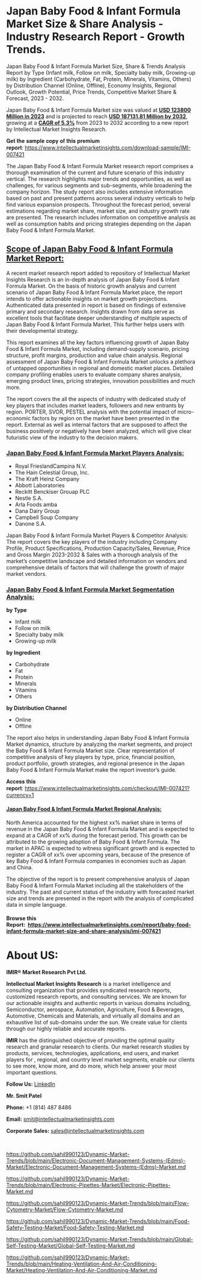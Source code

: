 <h1>Japan Baby Food &amp; Infant Formula Market Size &amp; Share Analysis - Industry Research Report - Growth Trends.</h1>
<p>Japan Baby Food &amp; Infant Formula Market Size, Share &amp; Trends Analysis Report by Type (Infant milk, Follow on milk, Specialty baby milk, Growing-up milk) by Ingredient (Carbohydrate, Fat, Protein, Minerals, Vitamins, Others) by Distribution Channel (Online, Offline), Economy Insights, Regional Outlook, Growth Potential, Price Trends, Competitive Market Share &amp; Forecast, 2023 - 2032.</p>
<p>Japan Baby Food &amp; Infant Formula Market size was valued at&nbsp;<strong><u>USD 123800 Million in 2023</u></strong>&nbsp;and is projected to reach&nbsp;<strong><u>USD 187131.81 Million by 2032</u></strong>, growing at a&nbsp;<strong><u>CAGR of 5.3%</u></strong>&nbsp;from 2023 to 2032 according to a new report by Intellectual Market Insights Research.</p>
<p>𝐆𝐞𝐭 𝐭𝐡𝐞 𝐬𝐚𝐦𝐩𝐥𝐞 𝐜𝐨𝐩𝐲 𝐨𝐟 𝐭𝐡𝐢𝐬 𝐩𝐫𝐞𝐦𝐢𝐮𝐦 𝐫𝐞𝐩𝐨𝐫𝐭:&nbsp;<a href="https://www.intellectualmarketinsights.com/download-sample/IMI-007421">https://www.intellectualmarketinsights.com/download-sample/IMI-007421</a>&nbsp;</p>
<p>The Japan Baby Food &amp; Infant Formula Market research report comprises a thorough examination of the current and future scenario of this industry vertical. The research highlights major trends and opportunities, as well as challenges, for various segments and sub-segments, while broadening the company horizon. The study report also includes extensive information based on past and present patterns across several industry verticals to help find various expansion prospects. Throughout the forecast period, several estimations regarding market share, market size, and industry growth rate are presented. The research includes information on competitive analysis as well as consumption habits and pricing strategies depending on the Japan Baby Food &amp; Infant Formula Market.</p>
<h2><strong><u>Scope of Japan Baby Food &amp; Infant Formula Market Report:</u></strong></h2>
<p>A recent market research report added to repository of Intellectual Market Insights Research is an in-depth analysis of Japan Baby Food &amp; Infant Formula Market. On the basis of historic growth analysis and current scenario of Japan Baby Food &amp; Infant Formula Market place, the report intends to offer actionable insights on market growth projections. Authenticated data presented in report is based on findings of extensive primary and secondary research. Insights drawn from data serve as excellent tools that facilitate deeper understanding of multiple aspects of Japan Baby Food &amp; Infant Formula Market. This further helps users with their developmental strategy.</p>
<p>This report examines all the key factors influencing growth of Japan Baby Food &amp; Infant Formula Market, including demand-supply scenario, pricing structure, profit margins, production and value chain analysis. Regional assessment of Japan Baby Food &amp; Infant Formula Market unlocks a plethora of untapped opportunities in regional and domestic market places. Detailed company profiling enables users to evaluate company shares analysis, emerging product lines, pricing strategies, innovation possibilities and much more.</p>
<p>The report covers the all the aspects of industry with dedicated study of key players that includes market leaders, followers and new entrants by region. PORTER, SVOR, PESTEL analysis with the potential impact of micro-economic factors by region on the market have been presented in the report. External as well as internal factors that are supposed to affect the business positively or negatively have been analyzed, which will give clear futuristic view of the industry to the decision makers.</p>
<h3><strong><u>Japan Baby Food &amp; Infant Formula Market Players Analysis:</u></strong></h3>
<ul>
<li>Royal FrieslandCampina N.V.</li>
<li>The Hain Celestial Group, Inc.</li>
<li>The Kraft Heinz Company</li>
<li>Abbott Laboratories</li>
<li>Reckitt Benckiser Grouap PLC</li>
<li>Nestle S.A.</li>
<li>Arla Foods amba</li>
<li>Dana Dairy Group</li>
<li>Campbell Soup Company</li>
<li>Danone S.A.</li>
</ul>
<p>Japan Baby Food &amp; Infant Formula Market Players &amp; Competitor Analysis: The report covers the key players of the industry including Company Profile, Product Specifications, Production Capacity/Sales, Revenue, Price and Gross Margin 2023-2032 &amp; Sales with a thorough analysis of the market&rsquo;s competitive landscape and detailed information on vendors and comprehensive details of factors that will challenge the growth of major market vendors.</p>
<h3><strong><u>Japan Baby Food &amp; Infant Formula Market Segmentation Analysis:</u></strong></h3>
<p><strong>by Type</strong></p>
<ul>
<li>Infant milk</li>
<li>Follow on milk</li>
<li>Specialty baby milk</li>
<li>Growing-up milk</li>
</ul>
<p><strong>by Ingredient</strong></p>
<ul>
<li>Carbohydrate</li>
<li>Fat</li>
<li>Protein</li>
<li>Minerals</li>
<li>Vitamins</li>
<li>Others</li>
</ul>
<p><strong>by Distribution Channel</strong></p>
<ul>
<li>Online</li>
<li>Offline</li>
</ul>
<p>The report also helps in understanding Japan Baby Food &amp; Infant Formula Market dynamics, structure by analyzing the market segments, and project the Baby Food &amp; Infant Formula&nbsp;Market size. Clear representation of competitive analysis of key players by type, price, financial position, product portfolio, growth strategies, and regional presence in the Japan Baby Food &amp; Infant Formula Market make the report investor&rsquo;s guide.</p>
<p>𝐀𝐜𝐜𝐞𝐬𝐬 𝐭𝐡𝐢𝐬 𝐫𝐞𝐩𝐨𝐫𝐭:&nbsp;<a href="https://www.intellectualmarketinsights.com/checkout/IMI-007421?currency=1">https://www.intellectualmarketinsights.com/checkout/IMI-007421?currency=1</a>&nbsp;</p>
<h4><strong><u> Japan Baby Food &amp; Infant Formula Market Regional Analysis:</u></strong></h4>
<p>North America accounted for the highest xx% market share in terms of revenue in the Japan Baby Food &amp; Infant Formula Market and is expected to expand at a CAGR of xx% during the forecast period. This growth can be attributed to the growing adoption of Baby Food &amp; Infant Formula. The market in APAC is expected to witness significant growth and is expected to register a CAGR of xx% over upcoming years, because of the presence of key Baby Food &amp; Infant Formula companies in economies such as Japan and China.</p>
<p>The objective of the report is to present comprehensive analysis of Japan Baby Food &amp; Infant Formula Market including all the stakeholders of the industry. The past and current status of the industry with forecasted market size and trends are presented in the report with the analysis of complicated data in simple language.</p>
<h4><strong>Browse this Report:&nbsp;&nbsp;<a href="https://www.intellectualmarketinsights.com/report/baby-food-infant-formula-market-size-and-share-analysis/imi-007421">https://www.intellectualmarketinsights.com/report/baby-food-infant-formula-market-size-and-share-analysis/imi-007421</a>&nbsp;</strong></h4>
<h1>About US:</h1>
<p><strong>IMIR&reg; Market Research Pvt Ltd.</strong></p>
<p><strong>Intellectual Market Insights Research</strong> is a market intelligence and consulting organization that provides syndicated research reports, customized research reports, and consulting services. We are known for our actionable insights and authentic reports in various domains including, Semiconductor, aerospace, Automation, Agriculture, Food &amp; Beverages, Automotive, Chemicals and Materials, and virtually all domains and an exhaustive list of sub-domains under the sun. We create value for clients through our highly reliable and accurate reports.</p>
<p><strong>IMIR</strong> has the distinguished objective of providing the optimal quality research and granular research to clients. Our market research studies by products, services, technologies, applications, end users, and market players for , regional, and country level market segments, enable our clients to see more, know more, and do more, which help answer your most important questions.</p>
<p><strong>Follow Us:</strong> <a href="https://www.linkedin.com/company/imir-marketresearch/">LinkedIn</a></p>
<p><strong>Mr. Smit Patel</strong></p>
<p><strong>Phone:</strong> +1 (814) 487 8486</p>
<p><strong>Email:</strong> <a href="mailto:smit@intellectualmarketinsights.com">smit@intellectualmarketinsights.com</a></p>
<p><strong>Corporate Sales:</strong> <a href="mailto:sales@intellectualmarketinsights.com">sales@intellectualmarketinsights.com</a></p>
<p>&nbsp;</p>
<p><span data-sheets-root="1"><a class="in-cell-link" href="https://github.com/sahil990123/Dynamic-Market-Trends/blob/main/Electronic-Document-Management-Systems-(Edms)-Market/Electronic-Document-Management-Systems-(Edms)-Market.md" target="_blank">https://github.com/sahil990123/Dynamic-Market-Trends/blob/main/Electronic-Document-Management-Systems-(Edms)-Market/Electronic-Document-Management-Systems-(Edms)-Market.md</a>&nbsp;</span></p>
<p><span data-sheets-root="1"><a class="in-cell-link" href="https://github.com/sahil990123/Dynamic-Market-Trends/blob/main/Electronic-Pipettes-Market/Electronic-Pipettes-Market.md" target="_blank">https://github.com/sahil990123/Dynamic-Market-Trends/blob/main/Electronic-Pipettes-Market/Electronic-Pipettes-Market.md</a>&nbsp;</span></p>
<p><span data-sheets-root="1"><a class="in-cell-link" href="https://github.com/sahil990123/Dynamic-Market-Trends/blob/main/Flow-Cytometry-Market/Flow-Cytometry-Market.md" target="_blank">https://github.com/sahil990123/Dynamic-Market-Trends/blob/main/Flow-Cytometry-Market/Flow-Cytometry-Market.md</a>&nbsp;</span></p>
<p><span data-sheets-root="1"><a class="in-cell-link" href="https://github.com/sahil990123/Dynamic-Market-Trends/blob/main/Food-Safety-Testing-Market/Food-Safety-Testing-Market.md" target="_blank">https://github.com/sahil990123/Dynamic-Market-Trends/blob/main/Food-Safety-Testing-Market/Food-Safety-Testing-Market.md</a>&nbsp;</span></p>
<p><span data-sheets-root="1"><a class="in-cell-link" href="https://github.com/sahil990123/Dynamic-Market-Trends/blob/main/Global-Self-Testing-Market/Global-Self-Testing-Market.md" target="_blank">https://github.com/sahil990123/Dynamic-Market-Trends/blob/main/Global-Self-Testing-Market/Global-Self-Testing-Market.md</a>&nbsp;</span></p>
<p><span data-sheets-root="1"><a class="in-cell-link" href="https://github.com/sahil990123/Dynamic-Market-Trends/blob/main/Heating-Ventilation-And-Air-Conditioning-Market/Heating-Ventilation-And-Air-Conditioning-Market.md" target="_blank">https://github.com/sahil990123/Dynamic-Market-Trends/blob/main/Heating-Ventilation-And-Air-Conditioning-Market/Heating-Ventilation-And-Air-Conditioning-Market.md</a>&nbsp;</span>&nbsp;</p>
<p>&nbsp;</p>

